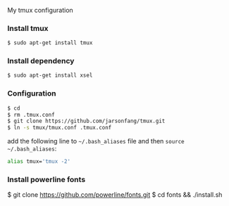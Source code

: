 My tmux configuration

### Install tmux

```bash
$ sudo apt-get install tmux
```

### Install dependency

```bash
$ sudo apt-get install xsel
```

### Configuration

```bash
$ cd
$ rm .tmux.conf
$ git clone https://github.com/jarsonfang/tmux.git
$ ln -s tmux/tmux.conf .tmux.conf
```

add the following line to `~/.bash_aliases` file and then `source ~/.bash_aliases`:
```bash
alias tmux='tmux -2'
```

### Install powerline fonts
$ git clone https://github.com/powerline/fonts.git
$ cd fonts && ./install.sh
